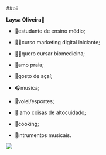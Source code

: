 ##oii

**Laysa Oliveira**🫧

- 📖estudante de ensino mêdio;

- 👩‍💻curso marketing digital iniciante;

- 👩‍🔬quero cursar biomedicina;

- 🐚amo praia;

- 🍨gosto de açaí;

- 🎧musica;

- 🏐volei/esportes;

- 🎀 amo coisas de altocuidado;

- 🍪cooking;

- 🎹intrumentos musicais.

![](https://media1.tenor.com/m/r7hHr0n6ReEAAAAd/olaf-dancing-on-ice.gif)

